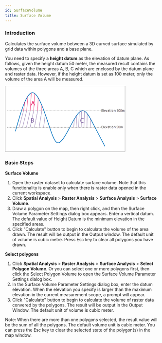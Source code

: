 ```yaml
---
id: SurfaceVolume
title: Surface Volume
---
```

### Introduction

Calculates the surface volume between a 3D curved surface simulated by grid data within polygons and a base plane.

You need to specify a **height datum** as the elevation of datum plane. As follows, given the height datum 50 meter, the measured result contains the volumes of the three areas A, B, C which are enclosed by the datum plane and raster data. However, if the height datum is set as 100 meter, only the volume of the area A will be measured.

![](img/HeightDatum.png)  
 
  
### Basic Steps

**Surface Volume**

  1. Open the raster dataset to calculate surface volume. Note that this functionality is enable only when there is raster data opened in the current workspace.
  2. Click **Spatial Analysis** > **Raster Analysis** > **Surface Analysis** > **Surface Volume**.
  3. Draw a polygon on the map, then right click, and then the Surface Volume Parameter Settings dialog box appears. Enter a vertical datum. The default value of Height Datum is the minimum elevation in the specified areas. 
  4. Click "Calculate" button to begin to calculate the volume of the area drawn. The result will be output in the Output window. The default unit of volume is cubic metre. Press Esc key to clear all polygons you have drawn.

**Select polygons**

  1. Click **Spatial Analysis** > **Raster Analysis** > **Surface Analysis** > **Select Polygon Volume**. Or you can select one or more polygons first, then click the Select Polygon Volume to open the Surface Volume Parameter Settings dialog box.
  2. In the Surface Volume Parameter Settings dialog box, enter the datum elevation. When the elevation you specify is larger than the maximum elevation in the current measurement scope, a prompt will appear.
  3. Click "Calculate" button to begin to calculate the volume of raster data convered by the polygons. The result will be output in the Output Window. The default unit of volume is cubic meter. 

Note: When there are more than one polygons selected, the result value will be the sum of all the polygons. The default volume unit is cubic meter. You can press the Esc key to clear the selected state of the polygon(s) in the map window.

